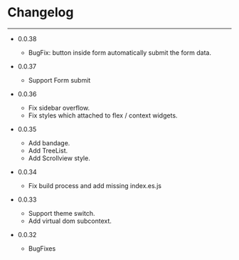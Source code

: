 # Changelog

---

- 0.0.38
    + BugFix: button inside form automatically submit the form data.

- 0.0.37
    + Support Form submit

- 0.0.36
    + Fix sidebar overflow.
    + Fix styles which attached to flex / context widgets.

- 0.0.35
    + Add bandage.
    + Add TreeList.
    + Add Scrollview style.
    
- 0.0.34
    + Fix build process and add missing index.es.js

- 0.0.33
    + Support theme switch.
    + Add virtual dom subcontext.
    
- 0.0.32
    + BugFixes
